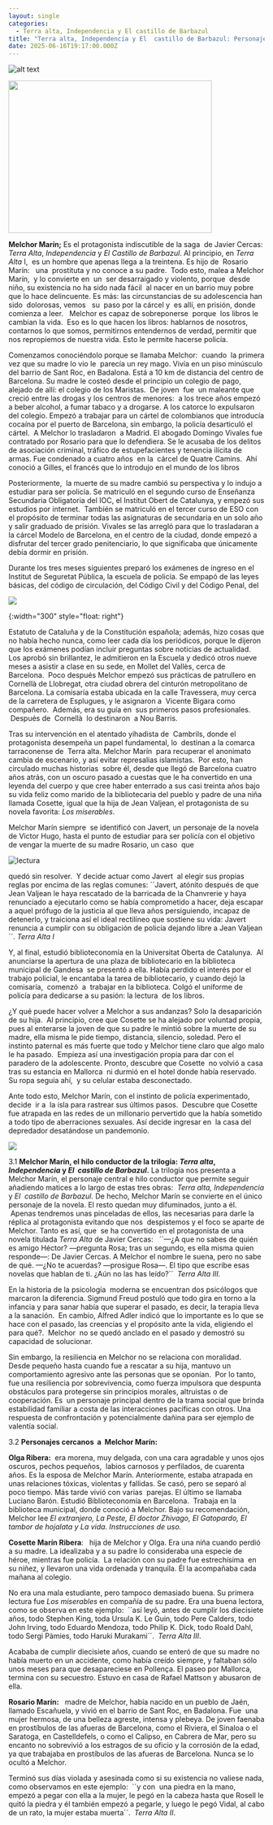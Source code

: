 ```yaml
---
layout: single
categories:
  - Terra alta, Independencia y El castillo de Barbazul
title: "Terra alta, Independencia y El  castillo de Barbazul: Personaje Principal"
date: 2025-06-16T19:17:00.000Z
---
```

![alt text](/assets/img/banner.jpg)

<img src="/assets/img/evolucion.png" width="400" height="300">

**Melchor Marín;** Es el protagonista indiscutible de la saga  de Javier Cercas: *Terra Alta*, *Independencia* y *El Castillo de Barbazul*. Al
principio, en *Terra Alta* I,  es un hombre que apenas llega a la treintena. Es hijo de  Rosario  Marín: 
 una  prostituta y no conoce a su padre.  Todo esto, malea a Melchor Marín,  y lo
convierte en  un  ser desarraigado y violento, porque  desde niño, su existencia no ha sido nada fácil  al nacer en un barrio muy pobre que lo hace delincuente. Es más: las circunstancias de su adolescencia han sido 
dolorosas, vemos   su  paso por la cárcel y  es allí, en prisión, donde comienza a leer.   Melchor
es capaz de sobreponerse  porque  los libros le cambian la vida.  Eso es lo que hacen los libros: hablarnos de nosotros, contarnos lo que somos, permitirnos entendernos de verdad, permitir que nos repropiemos de nuestra vida. Esto le permite hacerse policía.

Comenzamos conociéndolo porque se llamaba Melchor:  cuando  la primera vez que su madre lo vio le  parecía un rey mago. Vivía en un piso minúsculo del barrio de Sant Roc, en Badalona. Está a 10 km de distancia del centro de Barcelona. Su madre le costeó desde el principio un colegio de pago, alejado de allí: el colegio de los Maristas.  De joven  fue  un maleante que creció entre las drogas y los centros de menores:  a los trece años empezó a beber alcohol, a fumar tabaco y a drogarse. A los catorce lo expulsaron del colegio. Empezó a trabajar para un cártel de colombianos que introducía cocaína por el puerto de Barcelona, sin embargo, la policía desarticuló
el cártel.  A Melchor lo trasladaron  a Madrid. El abogado Domingo Vivales fue contratado por Rosario para que lo defendiera. Se le acusaba de los delitos de asociación criminal, tráfico de estupefacientes y tenencia ilícita de armas. Fue condenado a cuatro años  en la  cárcel de Quatre Camins.  Ahí conoció a Gilles, el francés que lo
introdujo en el mundo de los libros

Posteriormente,  la muerte de su madre cambió su perspectiva y lo indujo a estudiar para ser policía. Se
matriculó en el segundo curso de Enseñanza Secundaria Obligatoria del IOC, el Institut Obert de Catalunya, y empezó sus estudios por internet.  También se matriculó en el tercer curso de ESO con el propósito de terminar todas las asignaturas de secundaria en un solo año y salir graduado de prisión. Vivales se las arregló para que lo trasladaran a la cárcel Modelo de Barcelona, en el centro de la ciudad, donde empezó a disfrutar
del tercer grado penitenciario, lo que significaba que únicamente debía dormir en prisión.

Durante los tres meses siguientes preparó los exámenes de ingreso en el Institut de Seguretat Pública, la escuela de policía. Se empapó de las leyes básicas, del código de circulación, del Código Civil y del Código Penal, del 

![](/assets/img/policia.jpg)

{:width="300" style="float: right"}

Estatuto de Cataluña y de la Constitución española; además, hizo cosas que no había hecho nunca, como leer cada día los periódicos, porque le dijeron que los exámenes podían incluir preguntas sobre noticias de actualidad. Los aprobó sin brillantez, le admitieron en la Escuela y dedicó otros nueve meses a asistir a clase en su sede, en Mollet del Vallès, cerca de Barcelona.  Poco después Melchor empezó sus prácticas de patrullero en Cornellà de Llobregat, otra ciudad obrera del cinturón metropolitano de Barcelona.  La comisaría estaba
ubicada en la calle Travessera, muy cerca de la carretera de Esplugues, y le asignaron a  Vicente Bigara como compañero.  Además, era su guía en  sus primeros pasos profesionales.  Después de  Cornellà  lo destinaron  a Nou Barris.

 Tras su intervención en el atentado yihadista de  Cambrils, donde el protagonista desempeña un papel fundamental, lo  destinan a la comarca tarraconense de  Terra alta. Melchor Marín  para recuperar el anonimato  cambia de escenario, y así evitar represalias islamistas.  Por esto, han circulado muchas historias  sobre él, desde
que llegó de Barcelona cuatro años atrás, con un oscuro pasado a cuestas que le ha convertido en una leyenda del cuerpo y que cree haber enterrado a sus casi treinta años bajo su vida feliz como marido de la bibliotecaria del pueblo y padre de una niña llamada Cosette, igual que la hija de Jean Valjean, el protagonista de su novela favorita: *Los miserables*. 

Melchor Marín siempre  se identificó con Javert, un personaje de la novela de Victor Hugo, hasta el punto de estudiar para ser policía con el objetivo de vengar la muerte de su madre Rosario, un caso  que 

![lectura](/assets/img/leer-libros-dificiles.jpg)

quedó sin resolver.  Y decide actuar como Javert  al elegir sus propias reglas por encima de las reglas comunes: ´´Javert, atónito después de que Jean Valjean le haya rescatado de la barricada de la Chanvrerie y haya renunciado a ejecutarlo como se había comprometido a hacer, deja escapar a aquel prófugo de la justicia al que lleva años persiguiendo, incapaz de detenerlo, y traiciona así el ideal rectilíneo que sostiene su vida: Javert renuncia a cumplir con su obligación de policía dejando libre a Jean Valjean´´. *Terra Alta I* 

Y, al final, estudió biblioteconomía en la Universitat Oberta de Catalunya.  Al anunciarse la apertura de una plaza de bibliotecario en la biblioteca municipal de Gandesa  se presentó a ella. Había perdido el interés por el trabajo policial, le encantaba la tarea de bibliotecario, y cuando dejó la comisaría,  comenzó  a  trabajar en la biblioteca. Colgó el uniforme de policía para dedicarse a su pasión: la lectura  de los libros. 

¿Y qué puede hacer volver a Melchor a sus andanzas? Solo la desaparición de su hija.  Al principio, cree que Cosette se ha alejado por voluntad propia, pues al enterarse la joven de que su padre le mintió sobre la muerte de su madre, ella misma le pide tiempo, distancia, silencio, soledad. Pero el instinto paternal es más fuerte que todo y Melchor tiene claro que algo malo le ha pasado.  Empieza así una investigación propia para dar con el paradero de la adolescente. Pronto, descubre que Cosette  no volvió a casa tras su estancia en Mallorca  ni durmió
en el hotel donde había reservado. Su ropa seguía ahí,  y su celular estaba desconectado. 

Ante todo esto, Melchor Marín, con el instinto de policía experimentado, decide  ir a  la isla para rastrear sus últimos pasos.  Descubre que Cosette fue atrapada en las redes de un millonario pervertido que la había sometido a todo tipo de aberraciones sexuales. Así decide ingresar en  la casa del  depredador desatándose un pandemonio.

![](/assets/img/fsmilia.png)

3.1 **Melchor Marín, el hilo conductor de la trilogía: *Terra alta*, *Independencia* y *El  castillo de Barbazul*.** La trilogía nos presenta a Melchor Marín, el personaje central e hilo conductor que permite seguir añadiendo matices a lo largo de estas tres obras:  *Terra alta, Independencia* y *El  castillo de Barbazul.* De hecho, Melchor Marín se convierte en el único personaje de la novela. El resto quedan muy difuminados, junto a él.  Apenas tendremos unas pinceladas de ellos, las necesarias para darle la réplica al protagonista evitando que nos  despistemos y el foco se aparte de Melchor. Tanto es así, que  se ha convertido en el protagonista de una novela titulada *Terra Alta* de Javier Cercas:   ´´—¿A que no sabes de quién es amigo Héctor? —pregunta Rosa; tras un segundo, es ella misma quien
responde—: De Javier Cercas. A Melchor el nombre le suena, pero no sabe de qué. 
—¿No te acuerdas? —prosigue Rosa—. El tipo que escribe esas novelas que hablan
de ti. ¿Aún no las has leído?´´  *Terra Alta III.*

En la historia de la psicología  moderna se encuentran dos psicólogos que marcaron la diferencia. Sigmund Freud postuló que todo gira en torno a la infancia y para sanar había que superar el pasado, es decir, la terapia lleva a
la sanación.  En cambio, Alfred Adler indicó que lo importante es lo que se hace con el pasado, las creencias
y el propósito ante la vida, eligiendo el para qué?.  Melchor  no se quedó anclado en el pasado y demostró su
capacidad de solucionar. 

Sin embargo, la resiliencia en Melchor no se relaciona con moralidad. Desde pequeño hasta cuando fue a rescatar a su hija, mantuvo un comportamiento agresivo ante las personas que se oponían.  Por lo tanto, fue una resiliencia por sobrevivencia, como fuerza impulsora que despunta obstáculos para protegerse sin principios morales, altruistas o de cooperación. Es  un personaje principal dentro de la trama social que brinda estabilidad familiar a costa de las interacciones pacíficas con otros. Una respuesta de confrontación y potencialmente dañina para ser ejemplo de valentía social.

3.2 **Personajes cercanos  a  Melchor Marín:**

**Olga Ribera:**  era morena, muy delgada, con una cara agradable y unos
ojos oscuros, pechos pequeños,  labios carnosos y perfilados, de cuarenta
años. Es la esposa de Melchor Marín.
Anteriormente, estaba atrapada en unas relaciones tóxicas, violentas y fallidas. Se
casó, pero se separó al poco tiempo. Más tarde vivió con varias  parejas. El último se llamaba Luciano Barón. Estudió Biblioteconomía en Barcelona.  Trabaja en
la biblioteca municipal, donde conoció a Melchor. Bajo su recomendación,
Melchor lee *El extranjero, La Peste, El doctor Zhivago, El Gatopardo, El tambor de hojalata y La vida. Instrucciones de uso.*

**Cosette Marín Ribera**:   hija de Melchor y Olga. Era una niña
cuando perdió a su madre. La idealizaba y a su padre lo consideraba una especie
de héroe, mientras fue policía.  La relación con su padre fue estrechísima  en su niñez, y llevaron una vida ordenada y tranquila. Él la acompañaba cada mañana al colegio.  

No era una mala estudiante, pero tampoco demasiado buena. Su primera
lectura fue *Los miserables* en compañía de su padre. Era una buena lectora, como se observa en este ejemplo:  ´´así leyó, antes de cumplir los
diecisiete años, todo Stephen King, toda Ursula K. Le Guin, todo Pere Calders,
todo John Irving, todo Eduardo Mendoza, todo Philip K. Dick, todo Roald Dahl,
todo Sergi Pàmies, todo Haruki Murakami´´. 
*Terra Alta III*.

Acababa de cumplir diecisiete años, cuando
se enteró de que su madre no había muerto en un accidente, como había creído
siempre, y faltaban sólo unos meses para que desapareciese en Pollença. El
paseo por Mallorca, termina con su secuestro. Estuvo en casa de Rafael Mattson
y abusaron de ella. 

**Rosario Marín:**   madre de Melchor, había nacido en
un pueblo de Jaén, llamado Escañuela, y vivió en el barrio de Sant
Roc, en Badalona. Fue  una
mujer hermosa, de una belleza agreste, intensa y plebeya. De joven faenaba en
prostíbulos de las afueras de Barcelona, como el Riviera, el Sinaloa o el
Saratoga, en Castelldefels, o como el Calipso, en Cabrera de Mar, pero su
encanto no sobrevivió a los estragos de su oficio y la corrosión de la edad, ya
que trabajaba en prostíbulos de las afueras de Barcelona. Nunca se lo ocultó a Melchor.  

Terminó sus días violada y asesinada como si su existencia no valiese nada, como observamos en este ejemplo:
 ´´y con  una piedra en la mano, empezó a pegar con
ella a la mujer, le pegó en la cabeza hasta que Rosell le quitó la piedra y él
también empezó a pegarle, y luego le pegó Vidal, al cabo de un rato, la mujer
estaba muerta´´.  *Terra Alta II*.
